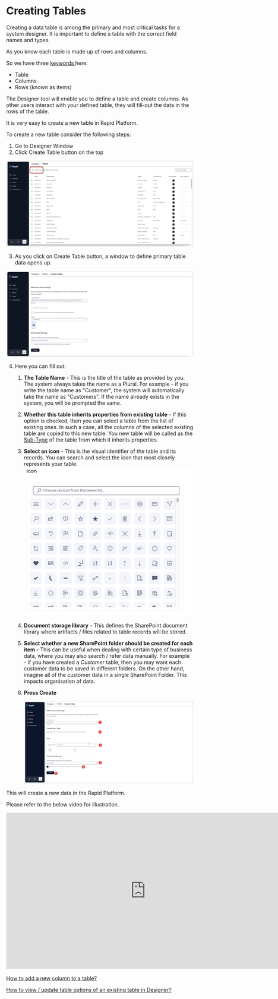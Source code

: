 # Creating Tables

Creating a data table is among the primary and most critical tasks for a system designer. It is important to define a table with the correct field names and types.

As you know each table is made up of rows and columns.

So we have three [keywords ](</docs/Rapid/3-User Manual/glossary/glossary.md#table-items-and-columns> "Table items and columns")here:

- Table
- Columns
- Rows (known as items)

The Designer tool will enable you to define a table and create columns. As other users interact with your defined table, they will fill-out the data in the rows of the table.

It is very easy to create a new table in Rapid Platform.

To create a new table consider the following steps:

1. Go to Designer Window
2. Click Create Table button on the top

![Click Create Table Button At The Top](ClickCreateTableButtonOnTheTopImg.png)

3. As you click on Create Table button, a window to define primary table data opens up.

![Click Create Table Button](ClickCreateTableButtonImg.png)

4. Here you can fill out:
    1. **The Table Name** - This is the title of the table as provided by you. The system always takes the name as a Plural. For example - if you write the table name as "Customer", the system will automatically take the name as "Customers". If the name already exists in the system, you will be prompted the same.
    2. **Whether this table inherits properties from existing table** - If this option is checked, then you can select a table from the list of existing ones. In such a case, all the columns of the selected existing table are copied to this new table. You new table will be called as the [Sub-Type](</docs/Rapid/3-User Manual/glossary/glossary.md#inherit-tables> "Inherit Table / Sub-Type Of") of the table from which it inherits properties.
    3. **Select an icon** - This is the visual identifier of the table and its records. You can search and select the icon that most closely represents your table.
    ![Select an image](SelectAnIconImg.png)
    4. **Document storage library** - This defines the SharePoint document library where artifacts / files related to table records will be stored.
    5. **Select whether a new SharePoint folder should be created for each item -** This can be useful when dealing with certain type of business data, where you may also search / refer data manually. For example - if you have created a *Customer* table, then you may want each customer data to be saved in different folders. On the other hand, imagine all of the customer data in a single SharePoint Folder. This impacts organisation of data.
    6. ****Press Create**** 
    
        ![Press Create Button](PressCreateButtonImg.png)

This will create a new data in the Rapid Platform.

Please refer to the below video for illustration.

<iframe allowfullscreen="allowfullscreen" frameborder="0" height="420" src="https://www.youtube.com/embed/oktuKVhF7Og?si=HbdiSTwt7__rs-Nl" title="YouTube video player" width="750"></iframe>

[How to add a new column to a table?](../5-Table%20Configuration%20Guides/how-to-add-columns-to-a-data-table/how-to-add-columns-to-a-data-table.md "How to add columns to a data table?")

[How to view / update table options of an existing table in Designer?](../5-Table%20Configuration%20Guides/how-to-view-update-table-options-of-a-table/how-to-view-update-table-options-of-a-table.md "How to view / update table options of an existing table in Designer?")

